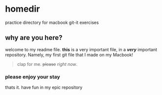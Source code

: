# homedir
practice directory for macbook git-it exercises
## why are you here?
welcome to my readme file. **this** is a very important file, in a ***very*** important repository. Namely, my first git file that I made on my Macbook!
> clap for me. ~~please~~ *right now*.
### please enjoy your stay
thats it. have fun in my epic repository 
